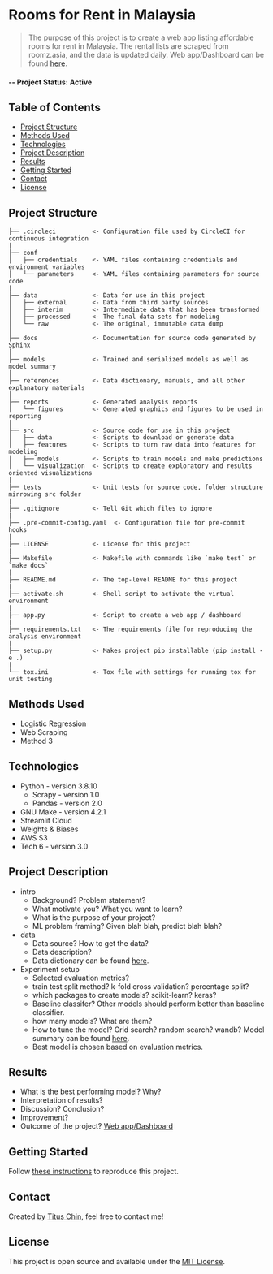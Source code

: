 # Rooms for Rent in Malaysia
> The purpose of this project is to create a web app listing affordable rooms for rent in Malaysia. The rental lists are scraped from roomz.asia, and the data is updated daily. Web app/Dashboard can be found [here]().
#### -- Project Status: Active

## Table of Contents
* [Project Structure](#project-structure)
* [Methods Used](#methods-used)
* [Technologies](#technologies)
* [Project Description](#project-description)
* [Results](#results)
* [Getting Started](#getting-started)
* [Contact](#contact)
* [License](#license)

## Project Structure
    ├── .circleci          <- Configuration file used by CircleCI for continuous integration
    |
    ├── conf
    │   ├── credentials    <- YAML files containing credentials and environment variables
    │   └── parameters     <- YAML files containing parameters for source code
    | 
    ├── data               <- Data for use in this project
    │   ├── external       <- Data from third party sources
    │   ├── interim        <- Intermediate data that has been transformed
    │   ├── processed      <- The final data sets for modeling
    │   └── raw            <- The original, immutable data dump
    │
    ├── docs               <- Documentation for source code generated by Sphinx
    │
    ├── models             <- Trained and serialized models as well as model summary
    │
    ├── references         <- Data dictionary, manuals, and all other explanatory materials
    │
    ├── reports            <- Generated analysis reports
    │   └── figures        <- Generated graphics and figures to be used in reporting
    │
    ├── src                <- Source code for use in this project
    │   ├── data           <- Scripts to download or generate data
    │   ├── features       <- Scripts to turn raw data into features for modeling
    │   ├── models         <- Scripts to train models and make predictions
    │   └── visualization  <- Scripts to create exploratory and results oriented visualizations
    |
    ├── tests              <- Unit tests for source code, folder structure mirrowing src folder
    |
    ├── .gitignore         <- Tell Git which files to ignore
    |
    ├── .pre-commit-config.yaml  <- Configuration file for pre-commit hooks
    |
    ├── LICENSE            <- License for this project
    |
    ├── Makefile           <- Makefile with commands like `make test` or `make docs`
    |
    ├── README.md          <- The top-level README for this project
    |
    ├── activate.sh        <- Shell script to activate the virtual environment
    |
    ├── app.py             <- Script to create a web app / dashboard
    |
    ├── requirements.txt   <- The requirements file for reproducing the analysis environment
    |
    ├── setup.py           <- Makes project pip installable (pip install -e .)
    |
    └── tox.ini            <- Tox file with settings for running tox for unit testing

## Methods Used
- Logistic Regression
- Web Scraping
- Method 3

## Technologies
- Python - version 3.8.10
    - Scrapy - version 1.0
    - Pandas - version 2.0
- GNU Make - version 4.2.1
- Streamlit Cloud
- Weights & Biases
- AWS S3
- Tech 6 - version 3.0

## Project Description
- intro
    - Background? Problem statement?
    - What motivate you? What you want to learn?
    - What is the purpose of your project?
    - ML problem framing? Given blah blah, predict blah blah?
- data
    - Data source? How to get the data?
    - Data description?
    - Data dictionary can be found [here](references/data_dictionary.md).
- Experiment setup
    - Selected evaluation metrics?
    - train test split method? k-fold cross validation? percentage split?
    - which packages to create models? scikit-learn? keras?
    - Baseline classifer? Other models should perform better than baseline classifier.
    - how many models? What are them?
    - How to tune the model? Grid search? random search? wandb? Model summary can be found [here](models/model_summary.md).
    - Best model is chosen based on evaluation metrics.

## Results
- What is the best performing model? Why?
- Interpretation of results?
- Discussion? Conclusion?
- Improvement?
- Outcome of the project? [Web app/Dashboard](link)

## Getting Started
Follow [these instructions](references/getting_started.md) to reproduce this project.

## Contact
Created by [Titus Chin](https://www.linkedin.com/in/titus-chin-jun-hong/), feel free to contact me!

## License
This project is open source and available under the [MIT License](LICENSE).
